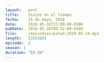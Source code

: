 ```yaml
---
layout:   post
title:    Viajes en el tiempo
fecha:    16 de mayo, 2018
date:     2018-05-16T23:00:00-0300
pubDate:  2018-05-18T00:32:00-0300
file:     /episodios/patum-2018-05-16.mp3
length:   53353825
episode:  2
season: 1
duration: "55:34"
---
```

